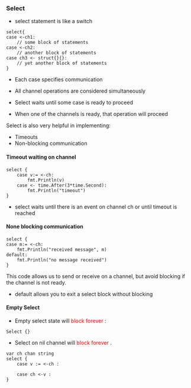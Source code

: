 ### Select 

- select statement is like a switch

```
select{
case <-ch1:
    // some block of statements
case <-ch2:
    // another block of statements
case ch3 <- struct{}{}:
    // yet another block of statements
}
```

- Each case specifies communication
- All channel operations are considered simultaneously

- Select waits until some case is ready to proceed
- When one of the channels is ready, that operation will proceed

Select is also very helpful in implementing:
- Timeouts
- Non-blocking communication

#### Timeout waiting on channel

```
select {
    case v:= <-ch:
        fmt.Println(v)
    case <- time.After(3*time.Second):
        fmt.Println("timeout")
}
```

- select waits until there is an event on channel ch or until timeout is reached

#### None blocking communication

```
select {
case m:= <-ch:
    fmt.Println("received message", m)
default:
    fmt.Println("no message received")
}
```

This code allows us to send or receive on a channel, but avoid blocking if the channel is not ready.

- default allows you to exit a select block without blocking

#### Empty Select

- Empty select state will <span style="color:red"> block forever </span> : 
```
Select {}
```

- Select on nil channel will <span style="color:red"> block forever </span>.
```
var ch chan string
select {
    case v := <-ch :

    case ch <-v :
}
```